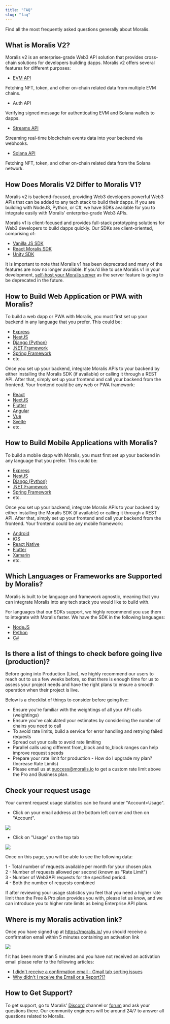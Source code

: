 ```yaml
---
title: "FAQ"
slug: "faq"
---
```


Find all the most frequently asked questions generally about Moralis.

## What is Moralis V2?

Moralis v2 is an enterprise-grade Web3 API solution that provides cross-chain solutions for developers building dapps. Moralis v2 offers several features for different purposes:

- [EVM API](https://docs.moralis.io/docs/evm-api)

Fetching NFT, token, and other on-chain related data from multiple EVM chains.

- Auth API

Verifying signed message for authenticating EVM and Solana wallets to dapps.

- [Streams API](https://docs.moralis.io/docs/streams-api)

Streaming real-time blockchain events data into your backend via webhooks.

- [Solana API](https://docs.moralis.io/docs/solana-api)

Fetching NFT, token, and other on-chain related data from the Solana network.

## How Does Moralis V2 Differ to Moralis V1?

Moralis v2 is backend-focused, providing Web3 developers powerful Web3 APIs that can be added to any tech stack to build their dapps. If you are building with NodeJS, Python, or C#, we have SDKs available for you to integrate easily with Moralis' enterprise-grade Web3 APIs.

Moralis v1 is client-focused and provides full-stack prototyping solutions for Web3 developers to build dapps quickly. Our SDKs are client-oriented, comprising of:

- [Vanilla JS SDK](https://github.com/MoralisWeb3/Moralis-JS-SDK/releases/tag/v0.0.184)
- [React Moralis SDK](https://github.com/MoralisWeb3/react-moralis)
- [Unity SDK](https://github.com/MoralisWeb3/unity-web3-game-kit)

It is important to note that Moralis v1 has been deprecated and many of the features are now no longer available. If you'd like to use Moralis v1 in your development, [self-host your Moralis server](https://docs.moralis.io/docs/self-hosted-moralis-server) as the server feature is going to be deprecated in the future. 

## How to Build Web Application or PWA with Moralis?

To build a web dapp or PWA with Moralis, you must first set up your backend in any language that you prefer. This could be:

- [Express](https://expressjs.com/)
- [NestJS](https://nestjs.com/)
- [Django (Python)](https://www.djangoproject.com/)
- [.NET Framework](https://dotnet.microsoft.com/en-us/)
- [Spring Framework](https://spring.io/)
- etc.

Once you set up your backend, integrate Moralis APIs to your backend by either installing the Moralis SDK (if available) or calling it through a REST API. After that, simply set up your frontend and call your backend from the frontend. Your frontend could be any web or PWA framework:

- [React](https://reactjs.org/)
- [NextJS](https://nextjs.org/)
- [Flutter](https://flutter.dev/)
- [Angular](https://angular.io/)
- [Vue](https://vuejs.org/)
- [Svelte](https://svelte.dev/)
- etc.

## How to Build Mobile Applications with Moralis?

To build a mobile dapp with Moralis, you must first set up your backend in any language that you prefer. This could be:

- [Express](https://expressjs.com/)
- [NestJS](https://nestjs.com/)
- [Django (Python)](https://www.djangoproject.com/)
- [.NET Framework](https://dotnet.microsoft.com/en-us/)
- [Spring Framework](https://spring.io/)
- etc.

Once you set up your backend, integrate Moralis APIs to your backend by either installing the Moralis SDK (if available) or calling it through a REST API. After that, simply set up your frontend and call your backend from the frontend. Your frontend could be any mobile framework:

- [Android](https://www.android.com/)
- [iOS](https://developer.apple.com/tutorials/app-dev-training)
- [React Native](https://reactnative.dev/)
- [Flutter](https://flutter.dev/)
- [Xamarin](https://dotnet.microsoft.com/en-us/apps/xamarin)
- etc.

## Which Languages or Frameworks are Supported by Moralis?

Moralis is built to be language and framework agnostic, meaning that you can integrate Moralis into any tech stack you would like to build with.

For languages that our SDKs support, we highly recommend you use them to integrate with Moralis faster. We have the SDK in the following languages:

- [NodeJS](https://github.com/MoralisWeb3/Moralis-JS-SDK)
- [Python](https://github.com/MoralisWeb3/Moralis-Python-SDK)
- [C#](https://github.com/MoralisWeb3/web3-dotnet-sdk)

## Is there a list of things to check before going live (production)?

Before going into Production (Live), we highly recommend our users to reach out to us a few weeks before, so that there is enough time for us to assess your project needs and have the right plans to ensure a smooth operation when their project is live.

Below is a checklist of things to consider before going live:

- Ensure you're familiar with the weightings of all your API calls (weightings)
- Ensure you've calculated your estimates by considering the number of chains you need to call
- To avoid rate limits, build a service for error handling and retrying failed requests
- Spread out your calls to avoid rate limiting
- Parallel calls using different from_block and to_block ranges can help improve request speeds
- Prepare your rate limit for production - How do I upgrade my plan? (Increase Rate Limits)
- Please email us at success@moralis.io to get a custom rate limit above the Pro and Business plan.

## Check your request usage

Your current request usage statistics can be found under "Account>Usage".

- Click on your email address at the bottom left corner and then on "Account".

![](/img/content/0a77de9-image.webp)

- Click on "Usage" on the top tab

![](/img/content/ee7cadd-image.webp)

Once on this page, you will be able to see the following data:

1 - Total number of requests available per month for your chosen plan.  
2 - Number of requests allowed per second (known as "Rate Limit")  
3 - Number of Web3API requests for the specified period.  
4 - Both the number of requests combined

If after reviewing your usage statistics you feel that you need a higher rate limit than the Free & Pro plan provides you with, please let us know, and we can introduce you to higher rate limits as being Enterprise API plans.

## Where is my Moralis activation link?

Once you have signed up at <https://moralis.io/> you should receive a confirmation email within 5 minutes containing an activation link

![](/img/content/7275f83-image.webp)



f it has been more than 5 minutes and you have not received an activation email please refer to the following articles:

- [I didn't receive a confirmation email - Gmail tab sorting issues](https://moralis.zendesk.com/hc/en-us/articles/4653639419154)
- [Why didn't I receive the Email or a Report?!?](https://moralis.zendesk.com/hc/en-us/articles/4653639419154)



## How to Get Support?

To get support, go to Moralis' [Discord](https://moralis.io/joindiscord) channel or [forum](https://forum.moralis.io) and ask your questions there. Our community engineers will be around 24/7 to answer all questions related to Moralis.